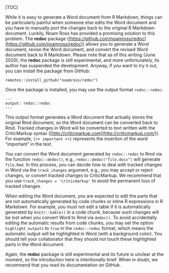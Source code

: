 [TOC]

While it is easy to generate a Word document from R Markdown, things can be particularly painful when someone else edits the Word document and you have to manually port the changes back to the original R Markdown document. Luckily, Noam Ross has provided a promising solution to this problem. The **redoc** package ([https://github.com/noamross/redoc](https://github.com/noamross/redoc)) allows you to generate a Word document, revise the Word document, and convert the revised Word document back to R Markdown. Please note that as of this writing (June 2020), the **redoc** package is still experimental, and more unfortunately, its author has suspended the development. Anyway, if you want to try it out, you can install the package from GitHub:

    remotes::install_github("noamross/redoc")

Once the package is installed, you may use the output format `redoc::redoc`:

    ---
    output: redoc::redoc
    ---

This output format generates a Word document that actually stores the original Rmd document, so the Word document can be converted back to Rmd. Tracked changes in Word will be converted to text written with the CriticMarkup syntax ([http://criticmarkup.com](http://criticmarkup.com/)). For example, `{++ important ++}` represents the insertion of the word “important” in the text.

You can convert the Word document generated by `redoc::redoc` to Rmd via the function `redoc::dedoc()`, e.g., `redoc::dedoc("file.docx")` will generate `file.Rmd`. In this process, you can decide how to deal with tracked changes in Word via the `track_changes` argument, e.g., you may accept or reject changes, or convert tracked changes to CriticMarkup. We recommend that you use `track_changes = 'criticmarkup'` to avoid the permanent loss of tracked changes.

When editing the Word document, you are expected to edit the parts that are _not_ automatically generated by code chunks or inline R expressions in R Markdown. For example, you must not edit a table if it is automatically generated by `knitr::kable()` in a code chunk, because such changes will be lost when you convert Word to Rmd via `dedoc()`. To avoid accidentally editing the automatic results from code chunks, you may set the option `highlight_outputs` to `true` in the `redoc::redoc` format, which means the automatic output will be highlighted in Word (with a background color). You should tell your collaborator that they should not touch these highlighted parts in the Word document.

Again, the **redoc** package is still experimental and its future is unclear at the moment, so the introduction here is intentionally brief. When in doubt, we recommend that you read its documentation on GitHub.
